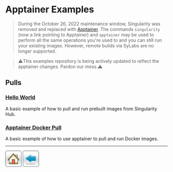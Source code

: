 # Apptainer Examples

> During the October 26, 2022 maintenance window, Singularity was removed and replaced with [Apptainer](https://apptainer.org/). The commands ```singularity``` (now a link pointing to Apptainer) and ```apptainer``` may be used to perform all the same operations you're used to and you can still run your existing images. However, remote builds via SyLabs are no longer supported. 

> ⚠️This examples repository is being actively updated to reflect the apptainer changes. Pardon our mess.⚠️

## Pulls

### [Hello World](Hello-World)
A basic example of how to pull and run prebuilt images from Singularity Hub.

### [Apptainer Docker Pull](Apptainer-Docker-Pull)
A basic example of how to use apptainer to pull and run Docker images.




*****
[![](/Images/home.png)](https://ua-researchcomputing-hpc.github.io/) 
[![](/Images/back.png)](../)
